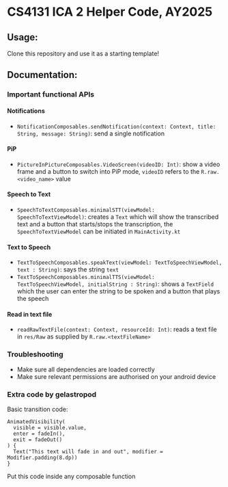 # CS4131 ICA 2 Helper Code, AY2025
## Usage:
Clone this repository and use it as a starting template!
## Documentation:
### Important functional APIs
#### Notifications
- ```NotificationComposables.sendNotification(context: Context, title: String, message: String)```: send a single notification
#### PiP
- ```PictureInPictureComposables.VideoScreen(videoID: Int)```: show a video frame and a button to switch into PiP mode, ```videoID``` refers to the ```R.raw.<video_name>``` value
#### **Speech** to Text
- ```SpeechToTextComposables.minimalSTT(viewModel: SpeechToTextViewModel)```: creates a ```Text``` which will show the transcribed text and a button that starts/stops the transcription, the ```SpeechToTextViewModel``` can be initiated in ```MainActivity.kt```
#### **Text** to Speech
- ```TextToSpeechComposables.speakText(viewModel: TextToSpeechViewModel, text : String)```: says the string ```text```
- ```TextToSpeechComposables.minimalTTS(viewModel: TextToSpeechViewModel, initialString : String)```: shows a ```TextField``` which the user can enter the string to be spoken and a button that plays the speech
#### Read in text file
- ```readRawTextFile(context: Context, resourceId: Int)```: reads a text file in ```res/Raw``` as supplied by ```R.raw.<textFileName>```
### Troubleshooting
- Make sure all dependencies are loaded correctly
- Make sure relevant permissions are authorised on your android device

### Extra code by gelastropod
Basic transition code:
```
AnimatedVisibility(
  visible = visible.value,
  enter = fadeIn(),
  exit = fadeOut()
) {
  Text("This text will fade in and out", modifier = Modifier.padding(8.dp))
}
```

Put this code inside any composable function
